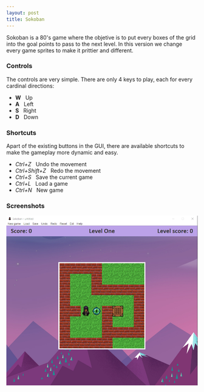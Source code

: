 ```yaml
---
layout: post
title: Sokoban
---
```


Sokoban is a 80's game where the objetive is to put every boxes of the grid into the goal points to pass to the next level. In this version we change every game sprites to make it prittier and different.

### Controls

The controls are very simple. There are only 4 keys to play, each for every cardinal directions:

* **W**&nbsp;&nbsp;&nbsp;Up
* **A**&nbsp;&nbsp;&nbsp;Left
* **S**&nbsp;&nbsp;&nbsp;Right 
* **D**&nbsp;&nbsp;&nbsp;Down 

### Shortcuts

Apart of the existing buttons in the GUI, there are available shortcuts to make the gameplay more dynamic and easy.

* *Ctrl+Z*&nbsp;&nbsp;&nbsp;Undo the movement
* *Ctrl+Shift+Z*&nbsp;&nbsp;&nbsp;Redo the movement
* *Ctrl+S*&nbsp;&nbsp;&nbsp;Save the current game
* *Ctrl+L*&nbsp;&nbsp;&nbsp;Load a game
* *Ctrl+N*&nbsp;&nbsp;&nbsp;New game

### Screenshots

<img src="../img/sokoban/default.png"
     alt="Default level"
     style="float: left; margin-right: 10px;" />